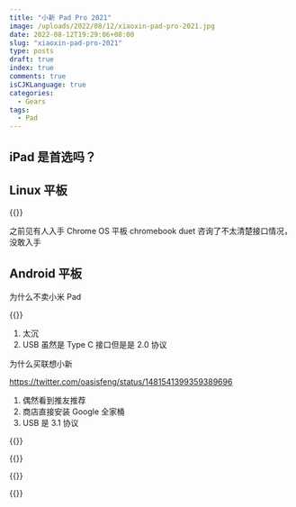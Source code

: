 ```yaml
---
title: "小新 Pad Pro 2021"
image: /uploads/2022/08/12/xiaoxin-pad-pro-2021.jpg
date: 2022-08-12T19:29:06+08:00
slug: "xiaoxin-pad-pro-2021"
type: posts
draft: true
index: true
comments: true
isCJKLanguage: true
categories:
  - Gears
tags:
  - Pad
---
```


## iPad 是首选吗？

## Linux 平板

{{<twitter user="icyleaf" id="1421738652523134978">}}

之前见有人入手 Chrome OS 平板 chromebook duet 咨询了不太清楚接口情况，没敢入手

## Android 平板

为什么不卖小米 Pad

{{<twitter user="icyleaf" id="1446039435410227201">}}

1. 太沉
1. USB 虽然是 Type C 接口但是是 2.0 协议

为什么买联想小新

https://twitter.com/oasisfeng/status/1481541399359389696

1. 偶然看到推友推荐
1. 商店直接安装 Google 全家桶
1. USB 是 3.1 协议

{{<twitter user="icyleaf" id="1538374329745846272">}}

{{<twitter user="icyleaf" id="1537444436874887171">}}

{{<twitter user="icyleaf" id="1538545947608723457">}}

{{<twitter user="icyleaf" id="1541973356089597952">}}
